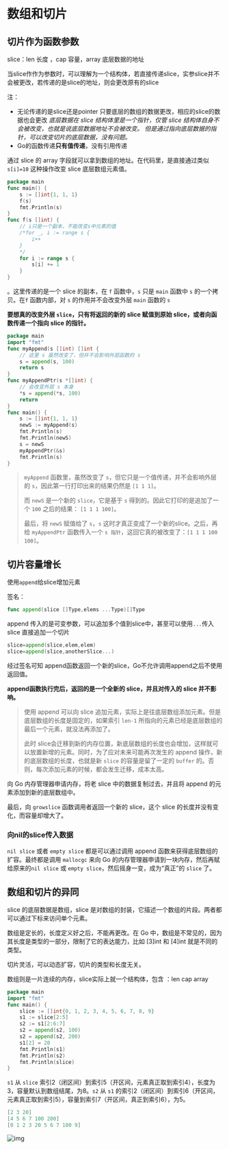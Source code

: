 # 数组和切片

## 切片作为函数参数

slice：len 长度 ，cap 容量，array 底层数据的地址

当slice作作为参数时，可以理解为一个结构体，若直接传递slice，实参slice并不会被更改，若传递的是slice的地址，则会更改原有的slice

注：

- 无论传递的是slice还是pointer 只要底层的数组的数据更改，相应的slice的数据也会更改   *底层数据在 slice 结构体里是一个指针，仅管 slice 结构体自身不会被改变，也就是说底层数据地址不会被改变。 但是通过指向底层数据的指针，可以改变切片的底层数据，没有问题。*
- Go的函数传递**只有值传递**，没有引用传递

通过 slice 的 array 字段就可以拿到数组的地址。在代码里，是直接通过类似 `s[i]=10` 这种操作改变 slice 底层数组元素值。



```go
package main
func main() {
    s := []int{1, 1, 1}
    f(s)
    fmt.Println(s)
}
func f(s []int) {
    // i只是一个副本，不能改变s中元素的值
    /*for _, i := range s {
        i++
    }
    */
    for i := range s {
        s[i] += 1
    }
}
```

。这里传递的是一个 slice 的副本，在 `f` 函数中，`s` 只是 `main` 函数中 `s` 的一个拷贝。在`f` 函数内部，对 `s` 的作用并不会改变外层 `main` 函数的 `s`

**要想真的改变外层 `slice`，只有将返回的新的 slice 赋值到原始 slice，或者向函数传递一个指向 slice 的指针。**

```go
package main
import "fmt"
func myAppend(s []int) []int {
    // 这里 s 虽然改变了，但并不会影响外层函数的 s
    s = append(s, 100)
    return s
}
func myAppendPtr(s *[]int) {
    // 会改变外层 s 本身
    *s = append(*s, 100)
    return
}
func main() {
    s := []int{1, 1, 1}
    newS := myAppend(s)
    fmt.Println(s)
    fmt.Println(newS)
    s = newS
    myAppendPtr(&s)
    fmt.Println(s)
}
```

> `myAppend` 函数里，虽然改变了 `s`，但它只是一个值传递，并不会影响外层的 `s`，因此第一行打印出来的结果仍然是 `[1 1 1]`。
>
> 而 `newS` 是一个新的 `slice`，它是基于 `s` 得到的。因此它打印的是追加了一个 `100` 之后的结果： `[1 1 1 100]`。
>
> 最后，将 `newS` 赋值给了 `s`，`s` 这时才真正变成了一个新的slice。之后，再给 `myAppendPtr` 函数传入一个 `s 指针`，这回它真的被改变了：`[1 1 1 100 100]`。

## 切片容量增长

使用`append`给slice增加元素

签名：

```go
func append(slice []Type,elems ...Type)[]Type
```

append 传入的是可变参数，可以追加多个值到slice中，甚至可以使用`...`传入slice 直接追加一个切片

```go
slice=append(slice,elem,elem)
slice=append(slice,anotherSlice...)
```

经过签名可知 append函数返回一个新的slice，Go不允许调用append之后不使用返回值。

**append函数执行完后，返回的是一个全新的 slice，并且对传入的 slice 并不影响。**

> 使用 append 可以向 slice 追加元素，实际上是往底层数组添加元素。但是底层数组的长度是固定的，如果索引 `len-1` 所指向的元素已经是底层数组的最后一个元素，就没法再添加了。
>
> 此时 slice会迁移到新的内存位置，新底层数组的长度也会增加，这样就可以放置新增的元素。同时，为了应对未来可能再次发生的 append 操作，新的底层数组的长度，也就是新 `slice` 的容量是留了一定的 `buffer` 的。否则，每次添加元素的时候，都会发生迁移，成本太高。
>
> 

向 Go 内存管理器申请内存，将老 slice 中的数据复制过去，并且将 append 的元素添加到新的底层数组中。

最后，向 `growslice` 函数调用者返回一个新的 slice，这个 slice 的长度并没有变化，而容量却增大了。



### 向nil的slice传入数据

`nil slice` 或者 `empty slice` 都是可以通过调用 append 函数来获得底层数组的扩容。最终都是调用 `mallocgc` 来向 Go 的内存管理器申请到一块内存，然后再赋给原来的`nil slice` 或 `empty slice`，然后摇身一变，成为“真正”的 `slice` 了。

## 数组和切片的异同

slice 的底层数据是数组，slice 是对数组的封装，它描述一个数组的片段。两者都可以通过下标来访问单个元素。

数组是定长的，长度定义好之后，不能再更改。在 Go 中，数组是不常见的，因为其长度是类型的一部分，限制了它的表达能力，比如 [3]int 和 [4]int 就是不同的类型。

切片灵活，可以动态扩容，切片的类型和长度无关。

数组则是一片连续的内存，slice实际上就一个结构体，包含 ：len  cap array





```go
package main
import "fmt"
func main() {
    slice := []int{0, 1, 2, 3, 4, 5, 6, 7, 8, 9}
    s1 := slice[2:5]
    s2 := s1[2:6:7]
    s2 = append(s2, 100)
    s2 = append(s2, 200)
    s1[2] = 20
    fmt.Println(s1)
    fmt.Println(s2)
    fmt.Println(slice)
}
```

`s1` 从 `slice` 索引2（闭区间）到索引5（开区间，元素真正取到索引4），长度为3，容量默认到数组结尾，为8。`s2` 从 `s1` 的索引2（闭区间）到索引6（开区间，元素真正取到索引5），容量到索引7（开区间，真正到索引6），为5。

```go
[2 3 20]
[4 5 6 7 100 200]
[0 1 2 3 20 5 6 7 100 9]
```



![img](https://static.bookstack.cn/projects/qcrao-Go-Questions/1fc17ab1c1155a4a23fa9318be3051c5.png)
